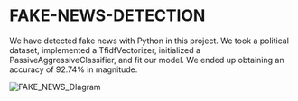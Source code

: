 # FAKE-NEWS-DETECTION

We have detected fake news with Python in this project. We took a political dataset, implemented a TfidfVectorizer, initialized a PassiveAggressiveClassifier, and fit our model. We ended up obtaining an accuracy of 92.74% in magnitude.


![FAKE_NEWS_DIagram](https://user-images.githubusercontent.com/55339677/144712979-a3ffbe6a-13ce-4203-b8bd-68aa2aaeca64.png)




